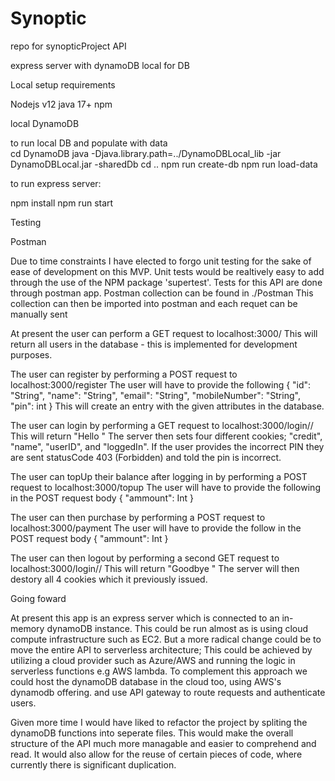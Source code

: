 # Synoptic
repo for synopticProject API


express server with dynamoDB local for DB 

Local setup requirements

Nodejs v12
java 17+
npm

local DynamoDB 

to run local DB and populate with data  
cd DynamoDB
java -Djava.library.path=../DynamoDBLocal_lib -jar DynamoDBLocal.jar -sharedDb
cd ..
npm run create-db
npm run load-data

to run express server:

npm install
npm run start

Testing

Postman

Due to time constraints I have elected to forgo unit testing for the sake of ease of development on this MVP.
Unit tests would be realtively easy to add through the use of the NPM package 'supertest'. 
Tests for this API are done through postman app. 
Postman collection can be found in ./Postman
This collection can then be imported into postman and each requet can be manually sent


At present the user can perform a GET request to localhost:3000/ 
    This will return all users in the database - this is implemented for development purposes.

The user can register by performing a POST request to localhost:3000/register
    The user will have to provide the following
 {
    "id": "String",
    "name": "String",
    "email": "String",
    "mobileNumber": "String",
    "pin": int
}
    This will create an entry with the given attributes in the database.

The user can login by performing a GET request to localhost:3000/login/<UserID>/<UserPIN>
    This will return "Hello <name>"
    The server then sets four different cookies; "credit", "name", "userID", and "loggedIn".
    If the user provides the incorrect PIN they are sent statusCode 403 (Forbidden) and told the pin is incorrect. 

The user can topUp their balance after logging in by performing a POST request to localhost:3000/topup
    The user will have to provide the following in the POST request body 
    {
        "ammount": Int
    }

The user can then purchase by performing a POST request to localhost:3000/payment
    The user will have to provide the follow in the POST request body
    {
        "ammount": Int
    }

The user can then logout by performing a second GET request to localhost:3000/login/<UserID>/<UserPIN>
    This will return "Goodbye <name>"
    The server will then destory all 4 cookies which it previously issued.



Going foward 

 At present this app is an express server which is connected to an in-memory dynamoDB instance. 
 This could be run almost as is using cloud compute infrastructure such as EC2.
 But a more radical change could be to move the entire API to serverless architecture;
    This could be achieved by utilizing a cloud provider such as Azure/AWS and running the logic in serverless functions e.g AWS lambda.
    To complement this approach we could host the dynamoDB database in the cloud too, using AWS's dynamodb offering.
    and use API gateway to route requests and authenticate users. 

Given more time I would have liked to refactor the project by spliting the dynamoDB functions into seperate files. This would make the overall structure of the API much more managable and easier to comprehend and read. 
It would also allow for the reuse of certain pieces of code, where currently there is significant duplication.

